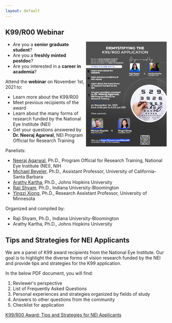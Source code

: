 ```yaml
---
layout: default
---
```


## K99/R00 Webinar

<img src="https://github.com/k99webinar/k99webinar.github.io/raw/main/k99flyer.jpg" style="width: 50%" align="right"/>

- Are you a **senior graduate student**?
- Are you a **freshly minted postdoc**?
- Are you interested in a **career in academia**?

Attend the **webinar** on November 1st, 2021 to:

- Learn more about the K99/R00
- Meet previous recipients of the award
- Learn about the many forms of research funded by the National Eye Institute (NEI)
- Get your questions answered by **Dr. Neeraj Agarwal**, NEI Program Official for Research Training

Panelists:
- <a href="https://www.nei.nih.gov/grants-and-training/contact-grants-and-funding-staff">Neeraj Agarwal</a>, Ph.D., Program Official for Research Training, National Eye Institute (NEI), NIH
- <a href="https://bionicvisionlab.org">Michael Beyeler</a>, Ph.D., Assistant Professor, University of California-Santa Barbara
- <a href="https://www.ultralowvisionlabjhu.net/people/arathy-kartha">Arathy Kartha</a>, Ph.D., Johns Hopkins University
- <a href="http://rajishyam.info/">Raji Shyam</a>, Ph.D., Indiana University-Bloomington
- <a href="https://yingzixiong.com/">Yingzi Xiong</a>, Ph.D., Research Assistant Professor, University of Minnesota

Organized and compiled by:
- Raji Shyam, Ph.D., Indiana University-Bloomington
- Arathy Kartha, Ph.D., Johns Hopkins University

## Tips and Strategies for NEI Applicants

We are a panel of K99 award recipients from the National Eye Institute.
Our goal is to highlight the diverse forms of vision research funded by the NEI and provide tips and
strategies for the K99 application.

In the below PDF document, you will find:

1. Reviewer's perspective
2. List of Frequently Asked Questions
3. Personal experiences and strategies organized by fields of study
4. Answers to other questions from the community
5. Checklist for application

<a href="https://github.com/k99webinar/k99webinar.github.io/raw/main/k99tips.pdf">K99/R00 Award: Tips and Strategies for NEI Applicants</a>
